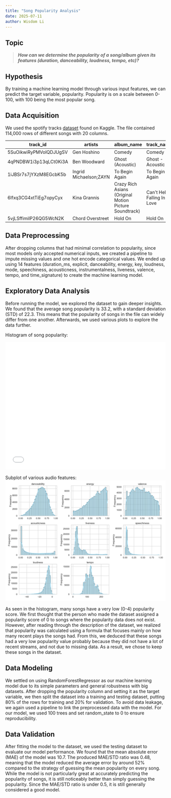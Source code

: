```yaml
---
title: "Song Popularity Analysis"
date: 2025-07-11
author: Wisdom Li
---
```


## Topic

> ***How can we determine the popularity of a song/album given its features (duration, danceability, loudness, tempo, etc)?***

## Hypothesis

By training a machine learning model through various input features, we can predict the target variable, popularity. Popularity is on a scale between 0-100, with 100 being the most popular song.

## Data Acquisition

We used the spotify tracks [dataset](https://www.kaggle.com/datasets/maharshipandya/-spotify-tracks-dataset) found on Kaggle. The file contained 114,000 rows of different songs with 20 columns.

<body>

<div class="scroll-container">
  <table class="scroll-table">
    <thead>
      <tr>
        <th>track_id</th>
        <th>artists</th>
        <th>album_name</th>
        <th>track_name</th>
        <th>popularity</th>
        <th>duration_ms</th>
        <th>explicit</th>
        <th>danceability</th>
        <th>energy</th>
        <th>key</th>
        <th>loudness</th>
        <th>mode</th>
        <th>speechiness</th>
        <th>acousticness</th>
        <th>instrumentalness</th>
        <th>liveness</th>
        <th>valence</th>
        <th>tempo</th>
        <th>time_signature</th>
        <th>track_genre</th>
      </tr>
    </thead>
    <tbody>
      <tr>
        <td>5SuOikwiRyPMVoIQDJUgSV</td>
        <td>Gen Hoshino</td>
        <td>Comedy</td>
        <td>Comedy</td>
        <td>73</td>
        <td>230666</td>
        <td>False</td>
        <td>0.676</td>
        <td>0.4610</td>
        <td>1</td>
        <td>-6.746</td>
        <td>0</td>
        <td>0.1430</td>
        <td>0.0322</td>
        <td>0.000001</td>
        <td>0.3580</td>
        <td>0.715</td>
        <td>87.917</td>
        <td>4</td>
        <td>acoustic</td>
      </tr>
      <tr>
        <td>4qPNDBW1i3p13qLCt0Ki3A</td>
        <td>Ben Woodward</td>
        <td>Ghost (Acoustic)</td>
        <td>Ghost - Acoustic</td>
        <td>55</td>
        <td>149610</td>
        <td>False</td>
        <td>0.420</td>
        <td>0.1660</td>
        <td>1</td>
        <td>-17.235</td>
        <td>1</td>
        <td>0.0763</td>
        <td>0.9240</td>
        <td>0.000006</td>
        <td>0.1010</td>
        <td>0.267</td>
        <td>77.489</td>
        <td>4</td>
        <td>acoustic</td>
      </tr>
      <tr>
        <td>1iJBSr7s7jYXzM8EGcbK5b</td>
        <td>Ingrid Michaelson;ZAYN</td>
        <td>To Begin Again</td>
        <td>To Begin Again</td>
        <td>57</td>
        <td>210826</td>
        <td>False</td>
        <td>0.438</td>
        <td>0.3590</td>
        <td>0</td>
        <td>-9.734</td>
        <td>1</td>
        <td>0.0557</td>
        <td>0.2100</td>
        <td>0.000000</td>
        <td>0.1170</td>
        <td>0.120</td>
        <td>76.332</td>
        <td>4</td>
        <td>acoustic</td>
      </tr>
      <tr>
        <td>6lfxq3CG4xtTiEg7opyCyx</td>
        <td>Kina Grannis</td>
        <td>Crazy Rich Asians (Original Motion Picture Soundtrack)</td>
        <td>Can't Help Falling In Love</td>
        <td>71</td>
        <td>201933</td>
        <td>False</td>
        <td>0.266</td>
        <td>0.0596</td>
        <td>0</td>
        <td>-18.515</td>
        <td>1</td>
        <td>0.0363</td>
        <td>0.9050</td>
        <td>0.000071</td>
        <td>0.1320</td>
        <td>0.143</td>
        <td>181.740</td>
        <td>3</td>
        <td>acoustic</td>
      </tr>
      <tr>
        <td>5vjLSffimiIP26QG5WcN2K</td>
        <td>Chord Overstreet</td>
        <td>Hold On</td>
        <td>Hold On</td>
        <td>82</td>
        <td>198853</td>
        <td>False</td>
        <td>0.618</td>
        <td>0.4430</td>
        <td>2</td>
        <td>-9.681</td>
        <td>1</td>
        <td>0.0526</td>
        <td>0.4690</td>
        <td>0.000000</td>
        <td>0.0829</td>
        <td>0.167</td>
        <td>119.949</td>
        <td>4</td>
        <td>acoustic</td>
      </tr>
    </tbody>
  </table>
</div>

</body>

## Data Preprocessing

After dropping columns that had minimal correlation to popularity, since most models only accepted numerical inputs, we created a pipeline to impute missing values and one hot encode categorical values. We ended up using 14 features (duration_ms, explicit, danceability, energy, key, loudness, mode, speechiness, acousticness, instrumentalness, liveness, valence, tempo, and time_signature) to create the machine learning model. 

## Exploratory Data Analysis

Before running the model, we explored the dataset to gain deeper insights. We found that the average song popularity is 33.2, with a standard deviation (STD) of 22.3. This means that the popularity of songs in the file can widely differ from one another. Afterwards, we used various plots to explore the data further. 

Histogram of song popularity:
<iframe src="/plotly/updated_histogram.html" width="100%" height="400px" style="border:none;" scrolling="no"></iframe>

Subplot of various audio features:
![](subplot.png)<!-- {"width":300} -->

As seen in the histogram, many songs have a very low (0-4) popularity score. We first thought that the person who made the dataset assigned a popularity score of 0 to songs where the popularity data does not exist. However, after reading through the description of the dataset, we realized that popularity was calculated using a formula that focuses mainly on how many recent plays the songs had. From this, we deduced that these songs had a very low popularity value probably because they did not have a lot of recent streams, and not due to missing data. As a result, we chose to keep these songs in the dataset.

## Data Modeling

We settled on using RandomForestRegressor as our machine learning model due to its simple parameters and general robustness with big datasets. After dropping the popularity column and setting it as the target variable, we then split the dataset into a training and testing dataset, putting 80% of the rows for training and 20% for validation. To avoid data leakage, we again used a pipeline to link the preprocessed data with the model. For our model, we used 100 trees and set random_state to 0 to ensure reproducibility. 

## Data Validation

After fitting the model to the dataset, we used the testing dataset to evaluate our model performance. We found that the mean absolute error (MAE) of the model was 10.7. The produced MAE/STD ratio was 0.48, meaning that the model reduced the average error by around 52% compared to the strategy of guessing the mean popularity on every song. While the model is not particularly great at accurately predicting the popularity of songs, it is still noticeably better than simply guessing the popularity. Since the MAE/STD ratio is under 0.5, it is still generally considered a good model.

